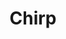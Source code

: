 ---
title: "Chirp"
description: "Chirp is a simplified version of twitter, where users can post messages and interact with each other."
tags: ["app", "web"]
---